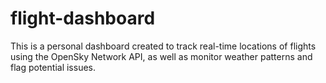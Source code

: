 # flight-dashboard
This is a personal dashboard created to track real-time locations of flights using the OpenSky Network API, as well as monitor weather patterns and flag potential issues.

